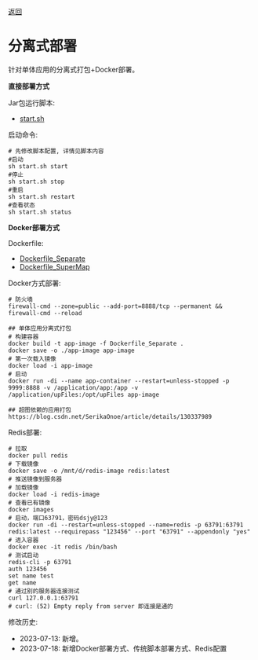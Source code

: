 [返回](../)

# 分离式部署

针对单体应用的分离式打包+Docker部署。


**直接部署方式**

Jar包运行脚本:
* [start.sh](https://github.com/yoko-murasame/jeecg-boot/blob/yoko-3.4.3last/docs/DevOps/app/start.sh)

启动命令:
```shell
# 先修改脚本配置, 详情见脚本内容
#启动
sh start.sh start
#停止
sh start.sh stop
#重启
sh start.sh restart
#查看状态
sh start.sh status
```

**Docker部署方式**

Dockerfile:
* [Dockerfile_Separate](https://github.com/yoko-murasame/jeecg-boot/blob/yoko-3.4.3last/jeecg-module-system/jeecg-system-start/Dockerfile_Separate)
* [Dockerfile_SuperMap](https://github.com/yoko-murasame/jeecg-boot/blob/yoko-3.4.3last/jeecg-module-system/jeecg-system-start/Dockerfile_SuperMap)

Docker方式部署:
```shell
# 防火墙
firewall-cmd --zone=public --add-port=8888/tcp --permanent && firewall-cmd --reload

## 单体应用分离式打包
# 构建容器
docker build -t app-image -f Dockerfile_Separate .
docker save -o ./app-image app-image
# 第一次载入镜像
docker load -i app-image
# 启动
docker run -di --name app-container --restart=unless-stopped -p 9999:8888 -v /application/app:/app -v /application/upFiles:/opt/upFiles app-image

## 超图依赖的应用打包
https://blog.csdn.net/SerikaOnoe/article/details/130337989
```

Redis部署:
```shell
# 拉取
docker pull redis
# 下载镜像
docker save -o /mnt/d/redis-image redis:latest
# 推送镜像到服务器
# 加载镜像
docker load -i redis-image
# 查看已有镜像
docker images
# 启动，端口63791，密码dsjy@123
docker run -di --restart=unless-stopped --name=redis -p 63791:63791 redis:latest --requirepass "123456" --port "63791" --appendonly "yes"
# 进入容器
docker exec -it redis /bin/bash
# 测试启动
redis-cli -p 63791
auth 123456
set name test
get name
# 通过别的服务器连接测试
curl 127.0.0.1:63791
# curl: (52) Empty reply from server 即连接是通的
```

修改历史:
* 2023-07-13: 新增。
* 2023-07-18: 新增Docker部署方式、传统脚本部署方式、Redis配置
